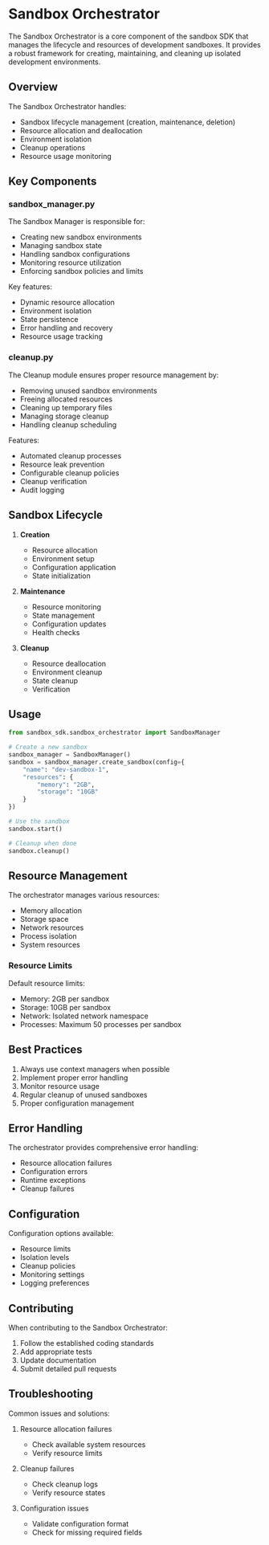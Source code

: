 # Sandbox Orchestrator

The Sandbox Orchestrator is a core component of the sandbox SDK that manages the lifecycle and resources of development sandboxes. It provides a robust framework for creating, maintaining, and cleaning up isolated development environments.

## Overview

The Sandbox Orchestrator handles:
- Sandbox lifecycle management (creation, maintenance, deletion)
- Resource allocation and deallocation
- Environment isolation
- Cleanup operations
- Resource usage monitoring

## Key Components

### sandbox_manager.py

The Sandbox Manager is responsible for:
- Creating new sandbox environments
- Managing sandbox state
- Handling sandbox configurations
- Monitoring resource utilization
- Enforcing sandbox policies and limits

Key features:
- Dynamic resource allocation
- Environment isolation
- State persistence
- Error handling and recovery
- Resource usage tracking

### cleanup.py

The Cleanup module ensures proper resource management by:
- Removing unused sandbox environments
- Freeing allocated resources
- Cleaning up temporary files
- Managing storage cleanup
- Handling cleanup scheduling

Features:
- Automated cleanup processes
- Resource leak prevention
- Configurable cleanup policies
- Cleanup verification
- Audit logging

## Sandbox Lifecycle

1. **Creation**
   - Resource allocation
   - Environment setup
   - Configuration application
   - State initialization

2. **Maintenance**
   - Resource monitoring
   - State management
   - Configuration updates
   - Health checks

3. **Cleanup**
   - Resource deallocation
   - Environment cleanup
   - State cleanup
   - Verification

## Usage

```python
from sandbox_sdk.sandbox_orchestrator import SandboxManager

# Create a new sandbox
sandbox_manager = SandboxManager()
sandbox = sandbox_manager.create_sandbox(config={
    "name": "dev-sandbox-1",
    "resources": {
        "memory": "2GB",
        "storage": "10GB"
    }
})

# Use the sandbox
sandbox.start()

# Cleanup when done
sandbox.cleanup()
```

## Resource Management

The orchestrator manages various resources:
- Memory allocation
- Storage space
- Network resources
- Process isolation
- System resources

### Resource Limits

Default resource limits:
- Memory: 2GB per sandbox
- Storage: 10GB per sandbox
- Network: Isolated network namespace
- Processes: Maximum 50 processes per sandbox

## Best Practices

1. Always use context managers when possible
2. Implement proper error handling
3. Monitor resource usage
4. Regular cleanup of unused sandboxes
5. Proper configuration management

## Error Handling

The orchestrator provides comprehensive error handling:
- Resource allocation failures
- Configuration errors
- Runtime exceptions
- Cleanup failures

## Configuration

Configuration options available:
- Resource limits
- Isolation levels
- Cleanup policies
- Monitoring settings
- Logging preferences

## Contributing

When contributing to the Sandbox Orchestrator:
1. Follow the established coding standards
2. Add appropriate tests
3. Update documentation
4. Submit detailed pull requests

## Troubleshooting

Common issues and solutions:
1. Resource allocation failures
   - Check available system resources
   - Verify resource limits

2. Cleanup failures
   - Check cleanup logs
   - Verify resource states

3. Configuration issues
   - Validate configuration format
   - Check for missing required fields